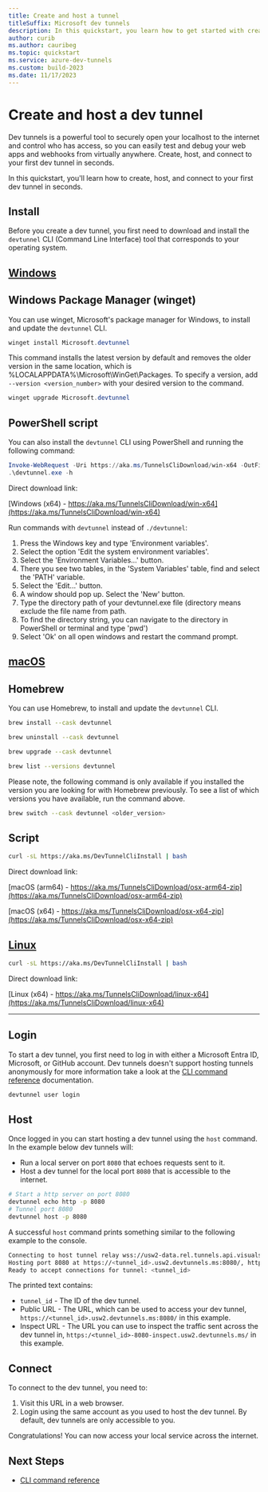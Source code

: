 ```yaml
---
title: Create and host a tunnel
titleSuffix: Microsoft dev tunnels
description: In this quickstart, you learn how to get started with creating publicly accessible ports for local services with dev tunnels. After you complete these steps, you have a dev tunnel that you can use to connect to remote compute.
author: curib
ms.author: cauribeg
ms.topic: quickstart
ms.service: azure-dev-tunnels
ms.custom: build-2023
ms.date: 11/17/2023 
---
```

# Create and host a dev tunnel

Dev tunnels is a powerful tool to securely open your localhost to the internet and control who has access, so you can easily test and debug your web apps and webhooks from virtually anywhere. Create, host, and connect to your first dev tunnel in seconds.

In this quickstart, you'll learn how to create, host, and connect to your first dev tunnel in seconds.

## Install

Before you create a dev tunnel, you first need to download and install the `devtunnel` CLI (Command Line Interface) tool that corresponds to your operating system.

## [Windows](#tab/windows)

## Windows Package Manager (winget)

You can use winget, Microsoft's package manager for Windows, to install and update the `devtunnel` CLI.

```powershell
winget install Microsoft.devtunnel
```

This command installs the latest version by default and removes the older version in the same location, which is %LOCALAPPDATA%\Microsoft\WinGet\Packages. To specify a version, add `--version <version_number>` with your desired version to the command.

```powershell
winget upgrade Microsoft.devtunnel
```

## PowerShell script

You can also install the `devtunnel` CLI using PowerShell and running the following command:

```powershell
Invoke-WebRequest -Uri https://aka.ms/TunnelsCliDownload/win-x64 -OutFile devtunnel.exe
.\devtunnel.exe -h
```

Direct download link:

[Windows (x64) - https://aka.ms/TunnelsCliDownload/win-x64](https://aka.ms/TunnelsCliDownload/win-x64)

Run commands with `devtunnel` instead of `./devtunnel`:

1. Press the Windows key and type 'Environment variables'.
2. Select the option 'Edit the system environment variables'.
3. Select the 'Environment Variables...' button.
4. There you see two tables, in the 'System Variables' table, find and select the 'PATH' variable.
5. Select the 'Edit...' button.
6. A window should pop up. Select the 'New' button.
7. Type the directory path of your devtunnel.exe file (directory means exclude the file name from path.
8. To find the directory string, you can navigate to the directory in PowerShell or terminal and type 'pwd')
9. Select 'Ok' on all open windows and restart the command prompt.

## [macOS](#tab/macos)

## Homebrew

You can use Homebrew, to install and update the `devtunnel` CLI. 

```bash
brew install --cask devtunnel
```

```bash
brew uninstall --cask devtunnel
```

```bash
brew upgrade --cask devtunnel
```

```bash
brew list --versions devtunnel
```

Please note, the following command is only available if you installed the version you are looking for with Homebrew previously. To see a list of which versions you have available, run the command above.

```bash
brew switch --cask devtunnel <older_version>
```


## Script

```bash
curl -sL https://aka.ms/DevTunnelCliInstall | bash
```

Direct download link:

[macOS (arm64) - https://aka.ms/TunnelsCliDownload/osx-arm64-zip](https://aka.ms/TunnelsCliDownload/osx-arm64-zip)

[macOS (x64) - https://aka.ms/TunnelsCliDownload/osx-x64-zip](https://aka.ms/TunnelsCliDownload/osx-x64-zip)

## [Linux](#tab/linux)

```bash
curl -sL https://aka.ms/DevTunnelCliInstall | bash
```

Direct download link:

[Linux (x64) - https://aka.ms/TunnelsCliDownload/linux-x64](https://aka.ms/TunnelsCliDownload/linux-x64)

---

## Login

To start a dev tunnel, you first need to log in with either a Microsoft Entra ID, Microsoft, or GitHub account. Dev tunnels doesn't support hosting tunnels anonymously for more information take a look at the [CLI command reference](cli-commands.md) documentation.

```bash
devtunnel user login
```

## Host

Once logged in you can start hosting a dev tunnel using the `host` command. In the example below dev tunnels will:

- Run a local server on port `8080` that echoes requests sent to it.
- Host a dev tunnel for the local port `8080` that is accessible to the internet.

```bash
# Start a http server on port 8080
devtunnel echo http -p 8080
# Tunnel port 8080
devtunnel host -p 8080
```

A successful `host` command prints something similar to the following example to the console.

```bash
Connecting to host tunnel relay wss://usw2-data.rel.tunnels.api.visualstudio.com/api/v1/Host/Connect/<tunnel_id>
Hosting port 8080 at https://<tunnel_id>.usw2.devtunnels.ms:8080/, https://<tunnel_id>-8080.usw2.devtunnels.ms/ and inspect it at https:/<tunnel_id>-8080-inspect.usw2.devtunnels.ms/
Ready to accept connections for tunnel: <tunnel_id>
```

The printed text contains:

- `tunnel_id` - The ID of the dev tunnel.
- Public URL - The URL, which can be used to access your dev tunnel, `https://<tunnel_id>.usw2.devtunnels.ms:8080/` in this example.
- Inspect URL - The URL you can use to inspect the traffic sent across the dev tunnel in, `https:/<tunnel_id>-8080-inspect.usw2.devtunnels.ms/` in this example.

## Connect

To connect to the dev tunnel, you need to:

1. Visit this URL in a web browser.
1. Login using the same account as you used to host the dev tunnel. By default, dev tunnels are only accessible to you.

Congratulations! You can now access your local service across the internet.

## Next Steps

- [CLI command reference](cli-commands.md)
